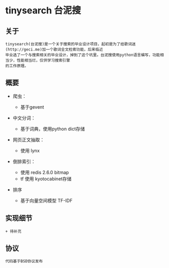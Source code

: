 tinysearch 台泥搜
======================

关于
-----------------

    tinysearch(台泥搜)是一个关于搜索的毕业设计项目，起初是为了给歌词迷(http://geci.me)加一个歌词全文检索功能，后来临近
    毕业选了一个与搜索相关的毕业设计，掉到了这个坑里。台泥搜使用python语言编写，功能相当少，性能相当烂，仅供学习搜索引擎
    的工作原理。

概要
-----------------

- 爬虫：

    + 基于gevent

- 中文分词：

    + 基于词典，使用python dict存储

- 网页正文抽取：

    + 使用 lynx

- 倒排索引：

    + 使用 redis 2.6.0 bitmap
    + tf 使用 kyotocabinet存储

- 排序

    + 基于向量空间模型 TF-IDF

实现细节
-----------------

    + 待补充


协议
-----------------

    代码基于BSD协议发布

